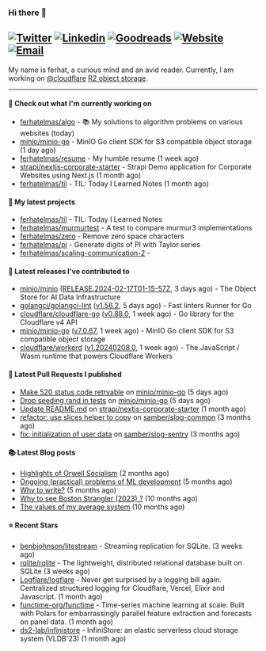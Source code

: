 ### Hi there 👋
[![Twitter](https://img.shields.io/twitter/follow/ferhatelmas_?label=Twitter&style=social)](https://twitter.com/ferhatelmas_)
[![Linkedin](https://img.shields.io/badge/LinkedIn--_.svg?style=social&logo=linkedin)](https://www.linkedin.com/in/ferhatelmas/)
[![Goodreads](https://img.shields.io/badge/goodreads--_.svg?style=social&logo=goodreads)](https://www.goodreads.com/user/show/24238914-ferhat-elmas/)
[![Website](https://img.shields.io/badge/website--_.svg?style=social&logo=rss)](https://ferhatelmas.com/)
[![Email](https://img.shields.io/badge/email--_.svg?logo=Gmail&style=social)](mailto:elmas.ferhat@gmail.com)
-----------

My name is ferhat, a curious mind and an avid reader.
Currently, I am working on [@cloudflare](https://github.com/cloudflare) [R2 object storage](https://developers.cloudflare.com/r2/).







-----------
#### 👷 Check out what I'm currently working on

- [ferhatelmas/algo](https://github.com/ferhatelmas/algo) - :books: My solutions to algorithm problems on various websites (today)
- [minio/minio-go](https://github.com/minio/minio-go) - MinIO Go client SDK for S3 compatible object storage (1 day ago)
- [ferhatelmas/resume](https://github.com/ferhatelmas/resume) - My humble resume (1 week ago)
- [strapi/nextjs-corporate-starter](https://github.com/strapi/nextjs-corporate-starter) - Strapi Demo application for Corporate Websites using Next.js (1 month ago)
- [ferhatelmas/til](https://github.com/ferhatelmas/til) - TIL: Today I Learned Notes (1 month ago)

#### 🌱 My latest projects

- [ferhatelmas/til](https://github.com/ferhatelmas/til) - TIL: Today I Learned Notes
- [ferhatelmas/murmurtest](https://github.com/ferhatelmas/murmurtest) - A test to compare murmur3 implementations
- [ferhatelmas/zero](https://github.com/ferhatelmas/zero) - Remove zero space characters
- [ferhatelmas/pi](https://github.com/ferhatelmas/pi) - Generate digits of PI with Taylor series
- [ferhatelmas/scaling-communication-2](https://github.com/ferhatelmas/scaling-communication-2) - 

#### 🚀 Latest releases I've contributed to

- [minio/minio](https://github.com/minio/minio) ([RELEASE.2024-02-17T01-15-57Z](https://github.com/minio/minio/releases/tag/RELEASE.2024-02-17T01-15-57Z), 3 days ago) - The Object Store for AI Data Infrastructure
- [golangci/golangci-lint](https://github.com/golangci/golangci-lint) ([v1.56.2](https://github.com/golangci/golangci-lint/releases/tag/v1.56.2), 5 days ago) - Fast linters Runner for Go
- [cloudflare/cloudflare-go](https://github.com/cloudflare/cloudflare-go) ([v0.88.0](https://github.com/cloudflare/cloudflare-go/releases/tag/v0.88.0), 1 week ago) - Go library for the Cloudflare v4 API
- [minio/minio-go](https://github.com/minio/minio-go) ([v7.0.67](https://github.com/minio/minio-go/releases/tag/v7.0.67), 1 week ago) - MinIO Go client SDK for S3 compatible object storage
- [cloudflare/workerd](https://github.com/cloudflare/workerd) ([v1.20240208.0](https://github.com/cloudflare/workerd/releases/tag/v1.20240208.0), 1 week ago) - The JavaScript / Wasm runtime that powers Cloudflare Workers

#### 🔨 Latest Pull Requests I published

- [Make 520 status code retryable](https://github.com/minio/minio-go/pull/1935) on [minio/minio-go](https://github.com/minio/minio-go) (5 days ago)
- [Drop seeding rand in tests](https://github.com/minio/minio-go/pull/1934) on [minio/minio-go](https://github.com/minio/minio-go) (5 days ago)
- [Update README.md](https://github.com/strapi/nextjs-corporate-starter/pull/114) on [strapi/nextjs-corporate-starter](https://github.com/strapi/nextjs-corporate-starter) (1 month ago)
- [refactor: use slices helper to copy](https://github.com/samber/slog-common/pull/3) on [samber/slog-common](https://github.com/samber/slog-common) (3 months ago)
- [fix: initialization of user data](https://github.com/samber/slog-sentry/pull/8) on [samber/slog-sentry](https://github.com/samber/slog-sentry) (3 months ago)

#### 📚 Latest Blog posts

- [Highlights of Orwell Socialism](https://ferhatelmas.com/highlights-of-orwell-socialism) (2 months ago)
- [Ongoing (practical) problems of ML development](https://ferhatelmas.com/ongoing-practical-problems-of-ml-development) (5 months ago)
- [Why to write?](https://ferhatelmas.com/why-to-write) (5 months ago)
- [Why to see Boston Strangler (2023) ?](https://ferhatelmas.com/why-to-see-boston-strangler-2023) (10 months ago)
- [The values of my average system](https://ferhatelmas.com/the-values-of-my-average-system) (10 months ago)

#### ⭐ Recent Stars

- [benbjohnson/litestream](https://github.com/benbjohnson/litestream) - Streaming replication for SQLite. (3 weeks ago)
- [rqlite/rqlite](https://github.com/rqlite/rqlite) - The lightweight, distributed relational database built on SQLite (3 weeks ago)
- [Logflare/logflare](https://github.com/Logflare/logflare) - Never get surprised by a logging bill again. Centralized structured logging for Cloudflare, Vercel, Elixir and Javascript. (1 month ago)
- [functime-org/functime](https://github.com/functime-org/functime) - Time-series machine learning at scale. Built with Polars for embarrassingly parallel feature extraction and forecasts on panel data. (1 month ago)
- [ds2-lab/infinistore](https://github.com/ds2-lab/infinistore) - InfiniStore: an elastic serverless cloud storage system (VLDB&#39;23) (1 month ago)
